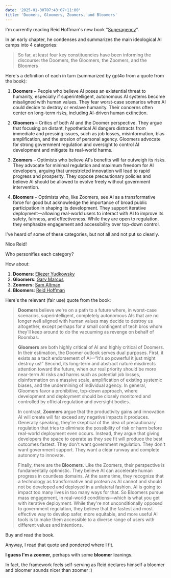 ```yaml
---
date: '2025-01-30T07:43:07+11:00'
title: 'Doomers, Gloomers, Zoomers, and Bloomers'
---
```


I'm currently reading Reid Hoffman's new book "[Superagency](https://www.goodreads.com/book/show/216336470-superagency)".

In an early chapter, he condenses and summarizes the main ideological AI camps into 4 categories:

> So far, at least four key constituencies have been informing the discourse: the Doomers, the Gloomers, the Zoomers, and the Bloomers

Here's a definition of each in turn (summarized by gpt4o from a quote from the book):

1. **Doomers** – People who believe AI poses an existential threat to humanity, especially if superintelligent, autonomous AI systems become misaligned with human values. They fear worst-case scenarios where AI could decide to destroy or enslave humanity. Their concerns often center on long-term risks, including AI-driven human extinction.

2. **Gloomers** – Critics of both AI and the Doomer perspective. They argue that focusing on distant, hypothetical AI dangers distracts from immediate and pressing issues, such as job losses, misinformation, bias amplification, and the erosion of personal agency. Gloomers advocate for strong government regulation and oversight to control AI development and mitigate its real-world harms.

3. **Zoomers** – Optimists who believe AI's benefits will far outweigh its risks. They advocate for minimal regulation and maximum freedom for AI developers, arguing that unrestricted innovation will lead to rapid progress and prosperity. They oppose precautionary policies and believe AI should be allowed to evolve freely without government intervention.

4. **Bloomers** – Optimists who, like Zoomers, see AI as a transformative force for good but acknowledge the importance of broad public participation in shaping its development. They support iterative deployment—allowing real-world users to interact with AI to improve its safety, fairness, and effectiveness. While they are open to regulation, they emphasize engagement and accessibility over top-down control.

I've heard of some of these categories, but not all and not put so cleanly.

Nice Reid!

Who personifies each category?

How about:

1. **Doomers**: [Eliezer Yudkowsky](https://x.com/ESYudkowsky)
2. **Gloomers**: [Gary Marcus](https://x.com/GaryMarcus)
3. **Zoomers**: [Sam Altman](https://x.com/sama)
4. **Bloomers**: [Reid Hoffman](https://x.com/reidhoffman)


Here's the relevant (fair use) quote from the book:

> **Doomers** believe we're on a path to a future where, in worst-case scenarios, superintelligent, completely autonomous AIs that are no longer well aligned with human values may decide to destroy us altogether, except perhaps for a small contingent of tech bros whom they'll keep around to do the vacuuming as revenge on behalf of Roombas.
>
> **Gloomers** are both highly critical of AI and highly critical of Doomers. In their estimation, the Doomer outlook serves dual purposes. First, it exists as a tacit endorsement of AI—“It's so powerful it just might destroy us!” Second, its long-term and abstract nature misdirects attention toward the future, when our real priority should be more near-term AI risks and harms such as potential job losses, disinformation on a massive scale, amplification of existing systemic biases, and the undermining of individual agency. In general, Gloomers favor a prohibitive, top-down approach, where development and deployment should be closely monitored and controlled by official regulation and oversight bodies.
>
> In contrast, **Zoomers** argue that the productivity gains and innovation AI will create will far exceed any negative impacts it produces. Generally speaking, they're skeptical of the idea of precautionary regulation that tries to eliminate the possibility of risk or harm before real-world deployment even occurs. Instead, they argue that giving developers the space to operate as they see fit will produce the best outcomes fastest. They don't want government regulation. They don't want government support. They want a clear runway and complete autonomy to innovate.
>
> Finally, there are the **Bloomers**. Like the Zoomers, their perspective is fundamentally optimistic. They believe AI can accelerate human progress in countless domains. At the same time, they recognize that a technology as transformative and protean as AI cannot and should not be developed and deployed in a unilateral fashion. AI is going to impact too many lives in too many ways for that. So Bloomers pursue mass engagement, in real-world conditions—which is what you get with iterative deployment. While they're not unconditionally opposed to government regulation, they believe that the fastest and most effective way to develop safer, more equitable, and more useful AI tools is to make them accessible to a diverse range of users with different values and intentions.

Buy and read the book.

Anyway, I read that quote and pondered where I fit.

**I guess I'm a zoomer**, perhaps with some **bloomer** leanings.

In fact, the framework feels self-serving as Reid declares himself a bloomer and bloomer sounds nicer than zoomer :)